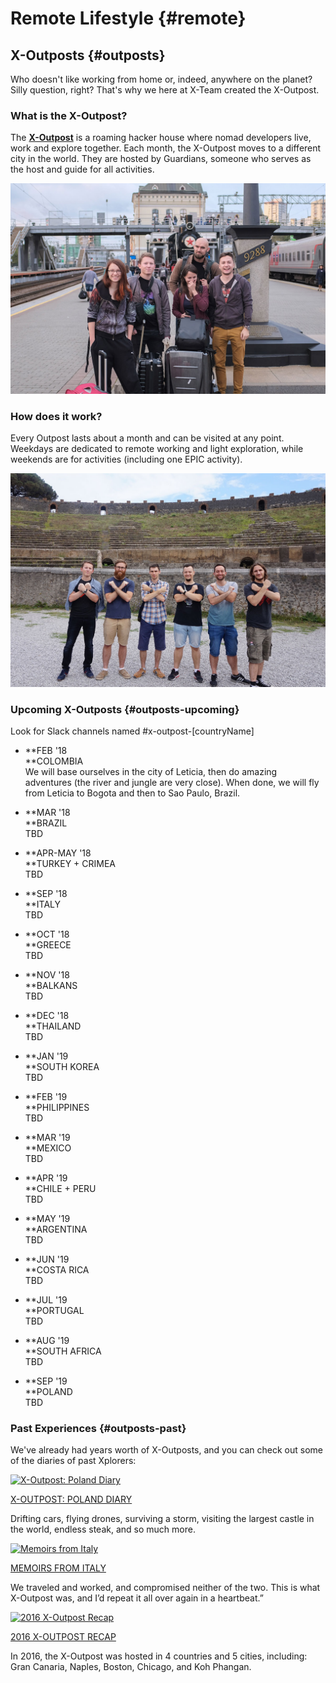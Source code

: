 # Remote Lifestyle {#remote}

## X-Outposts {#outposts}

Who doesn't like working from home or, indeed, anywhere on the planet? Silly question, right? That's why we here at X-Team  created the X-Outpost.

### What is the X-Outpost?

The [**X-Outpost**](http://x-team.com/x-outpost) is a roaming hacker house where nomad developers live, work and explore together. Each month, the X-Outpost moves to a different city in the world. They are hosted by Guardians, someone who serves as the host and guide for all activities.

![](/assets/xo.jpg)

### How does it work?

Every Outpost lasts about a month and can be visited at any point. Weekdays are dedicated to remote working and light exploration, while weekends are for activities \(including one EPIC activity\).

![](/assets/xo2.jpg "How does it work?")

### Upcoming X-Outposts {#outposts-upcoming}

Look for Slack channels named \#x-outpost-\[countryName\]

* **FEB '18  
  **COLOMBIA  
  We will base ourselves in the city of Leticia, then do amazing adventures \(the river and jungle are very close\). When done, we will fly from Leticia to Bogota and then to Sao Paulo, Brazil.

* **MAR '18  
  **BRAZIL  
  TBD

* **APR-MAY '18  
  **TURKEY + CRIMEA  
  TBD

* **SEP '18  
  **ITALY  
  TBD

* **OCT '18  
  **GREECE  
  TBD

* **NOV '18  
  **BALKANS  
  TBD

* **DEC '18  
  **THAILAND  
  TBD

* **JAN '19  
  **SOUTH KOREA  
  TBD

* **FEB '19  
  **PHILIPPINES  
  TBD

* **MAR '19  
  **MEXICO  
  TBD

* **APR '19  
  **CHILE + PERU  
  TBD

* **MAY '19  
  **ARGENTINA  
  TBD

* **JUN '19  
  **COSTA RICA  
  TBD

* **JUL '19  
  **PORTUGAL  
  TBD

* **AUG '19  
  **SOUTH AFRICA  
  TBD

* **SEP '19  
  **POLAND  
  TBD

### Past Experiences {#outposts-past}

We've already had years worth of X-Outposts, and you can check out some of the diaries of past Xplorers:

[![](https://x-team.com/images/poland.jpg "X-Outpost: Poland Diary")](https://x-team.com/blog/x-outpost-poland-diary/)

[X-OUTPOST: POLAND DIARY](https://x-team.com/blog/x-outpost-poland-diary/)

Drifting cars, flying drones, surviving a storm, visiting the largest castle in the world, endless steak, and so much more.

[![](https://x-team.com/images/andrew.jpg "Memoirs from Italy")](https://x-team.com/blog/memoirs-x-outpost/)

[MEMOIRS FROM ITALY](https://x-team.com/blog/memoirs-x-outpost/)

We traveled and worked, and compromised neither of the two. This is what X-Outpost was, and I’d repeat it all over again in a heartbeat.”

[![](https://x-team.com/images/2016-recap.jpg "2016 X-Outpost Recap")](https://x-team.com/blog/x-outpost-2016-recap/)

[2016 X-OUTPOST RECAP](https://x-team.com/blog/x-outpost-2016-recap/)

In 2016, the X-Outpost was hosted in 4 countries and 5 cities, including: Gran Canaria, Naples, Boston, Chicago, and Koh Phangan.

